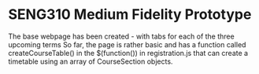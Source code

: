 # SENG310 Medium Fidelity Prototype
The base webpage has been created - with tabs for each of the three upcoming terms
So far, the page is rather basic and has a function called createCourseTable() in the $(function()) in registration.js that can create a timetable using an array of CourseSection objects. 
